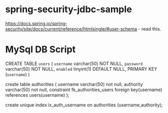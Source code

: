 # spring-security-jdbc-sample

https://docs.spring.io/spring-security/site/docs/current/reference/htmlsingle/#user-schema - read this.

# MySql DB Script 

CREATE TABLE `users` (
  `username` varchar(50) NOT NULL,
  `password` varchar(50) NOT NULL,
  `enabled` tinyint(1) DEFAULT NULL,
  PRIMARY KEY (`username`)
) 

create table authorities (
    username varchar(50) not null,
    authority varchar(50) not null,
    constraint fk_authorities_users foreign key(username) references users(username)
);

create unique index ix_auth_username on authorities (username,authority);

